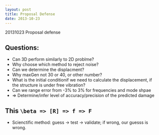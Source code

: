 ```yaml
---
layout: post
title: Proposal Defense
date: 2013-10-23
---
```

20131023 Proposal defense

## Questions:

* Can 3D perform similarly to 2D problme?
* Why choose which method to reject noise?
* Can we determine the displacment?
* Why maxGen not 30 or 40, or other number?
* What is the initial conditionif we need to calculate the displacement, if the structure is under free vibration?
* Can we range error from -3% to 3% for frequencies and mode shpae
* => Determine/infer level of accuracy/precision of the predicted damage


## This <code>\beta => [R] => f => F </code>
* Scienctific method: guess -> test -> validate; if wrong, our guesss is wrong. 
